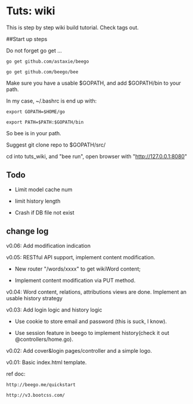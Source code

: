 
# Tuts: wiki



This is step by step wiki build tutorial.
Check tags out.



##Start up steps



 Do not forget go get ...


    go get github.com/astaxie/beego
    
    go get github.com/beego/bee


Make sure you have a usable $GOPATH, and add $GOPATH/bin to your path.



In my case, ~/.bashrc is end up with:



    export GOPATH=$HOME/go
    
    export PATH=$PATH:$GOPATH/bin



So bee is in your path. 



 Suggest git clone repo to $GOPATH/src/

 cd into tuts_wiki, and "bee run", open browser with "http://127.0.0.1:8080"


## Todo

* Limit model cache num

* limit history length

* Crash if DB file not exist


## change log

v0.06: Add modification indication

v0.05: RESTful API support, implement content modification. 

* New router "/words/xxxx" to get wikiWord content; 

* Implement content modification via PUT method.

v0.04: Word content, relations, attributions views are done. Implement an usable history strategy

v0.03: Add login logic and history logic

* Use cookie to store email and password (this is suck, I know).

* Use session feature in beego to implement history(check it out @controllers/home.go).

v0.02: Add cover&login pages/controller and a simple logo.

v0.01: Basic index.html template.

ref doc:

    http://beego.me/quickstart

	http://v3.bootcss.com/